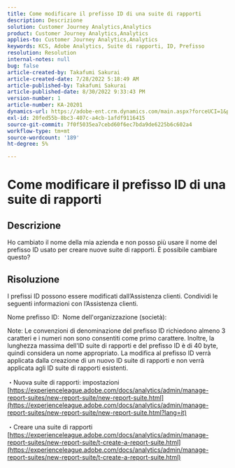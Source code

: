 ```yaml
---
title: Come modificare il prefisso ID di una suite di rapporti
description: Descrizione
solution: Customer Journey Analytics,Analytics
product: Customer Journey Analytics,Analytics
applies-to: Customer Journey Analytics,Analytics
keywords: KCS, Adobe Analytics, Suite di rapporti, ID, Prefisso
resolution: Resolution
internal-notes: null
bug: false
article-created-by: Takafumi Sakurai
article-created-date: 7/28/2022 5:18:49 AM
article-published-by: Takafumi Sakurai
article-published-date: 8/30/2022 9:33:43 PM
version-number: 1
article-number: KA-20201
dynamics-url: https://adobe-ent.crm.dynamics.com/main.aspx?forceUCI=1&pagetype=entityrecord&etn=knowledgearticle&id=373311bf-340e-ed11-82e5-000d3a379369
exl-id: 20fed55b-8bc3-407c-a4cb-1afdf9116415
source-git-commit: 7f0f5035ea7cebd60f6ec7bda9de6225b6c602a4
workflow-type: tm+mt
source-wordcount: '189'
ht-degree: 5%

---
```


# Come modificare il prefisso ID di una suite di rapporti

## Descrizione

Ho cambiato il nome della mia azienda e non posso più usare il nome del prefisso ID usato per creare nuove suite di rapporti. È possibile cambiare questo?

## Risoluzione


I prefissi ID possono essere modificati dall’Assistenza clienti. Condividi le seguenti informazioni con l’Assistenza clienti.

Nome prefisso ID:  Nome dell&#39;organizzazione (società):

Note: Le convenzioni di denominazione del prefisso ID richiedono almeno 3 caratteri e i numeri non sono consentiti come primo carattere. Inoltre, la lunghezza massima dell&#39;ID suite di rapporti e del prefisso ID è di 40 byte, quindi considera un nome appropriato. La modifica al prefisso ID verrà applicata dalla creazione di un nuovo ID suite di rapporti e non verrà applicata agli ID suite di rapporti esistenti.

・Nuova suite di rapporti: impostazioni
[https://experienceleague.adobe.com/docs/analytics/admin/manage-report-suites/new-report-suite/new-report-suite.html](https://experienceleague.adobe.com/docs/analytics/admin/manage-report-suites/new-report-suite/new-report-suite.html?lang=it)

・Creare una suite di rapporti
[https://experienceleague.adobe.com/docs/analytics/admin/manage-report-suites/new-report-suite/t-create-a-report-suite.html](https://experienceleague.adobe.com/docs/analytics/admin/manage-report-suites/new-report-suite/t-create-a-report-suite.html)
